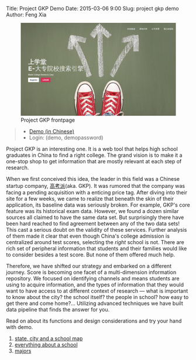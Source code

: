Title: Project GKP Demo
Date: 2015-03-06 9:00
Slug: project gkp demo
Author: Feng Xia


<figure class="row">
    <img src="/images/demo_gkp.png" class="center img-responsive" />
    <figcaption>Project GKP frontpage</figcaption>
</figure>

> * [Demo (in Chinese)][2]
> * Login: (demo, demopassword)


Project GKP is an interesting one.
It is a web tool that helps high school
graduates in China to find a right college.
The grand vision is to
make it a one-stop shop to get information that are mostly
relevant at each step of research.

When we first conceived this idea, the leader in this field
was a
Chinese startup company, [高考派][3](aka. GKP). It was rumored that
the company was facing a pending acquisition with a enticing
price tag. After diving into their site for a few weeks, we came
to realize that beneath the skin of their application, its baseline
data was seriously broken. For example, GKP's core feature
was its historical exam data. However, we found a dozen
similar sources all claimed to have the same data set. But surprisingly
there have been hard reached to find agreement between
any of the two data sets! This cast a serious doubt
on the validity of these services. Further analysis of
them made it clear that even though China's college admission is
centralized around test scores, selecting
the _right_ school is not. There are rich set of peripheral
information that students and their families would like to consider
besides a test score. But none of them offered
much help.

Therefore, we have shifted our strategy and
embarked on a different journey. Score is becoming
one facet of a multi-dimension information repository.
We focused on identifying channels and means students
are using to acquire information, and the types of
information that they would want to have access to
at different context of research &mdash; what is important
to know about the city? the school itself? the people in school?
how easy to get there and come home?... Utilizing advanced
techniques we have built data pipeline that finds the answer
for you.


Read on about its functions and design considerations and try
your hand with demo.

1. [state, city and a school map][1]
2. [everything about a school][4]
3. [majors][5]

[1]: {filename}/workspace/gkp/introduction.md
[2]: http://fengxia.co:8001/gaokao/
[3]: http://www.gaokaopi.com/
[4]: {filename}/workspace/gkp/schools.md
[5]: {filename}/workspace/gkp/majors.md
